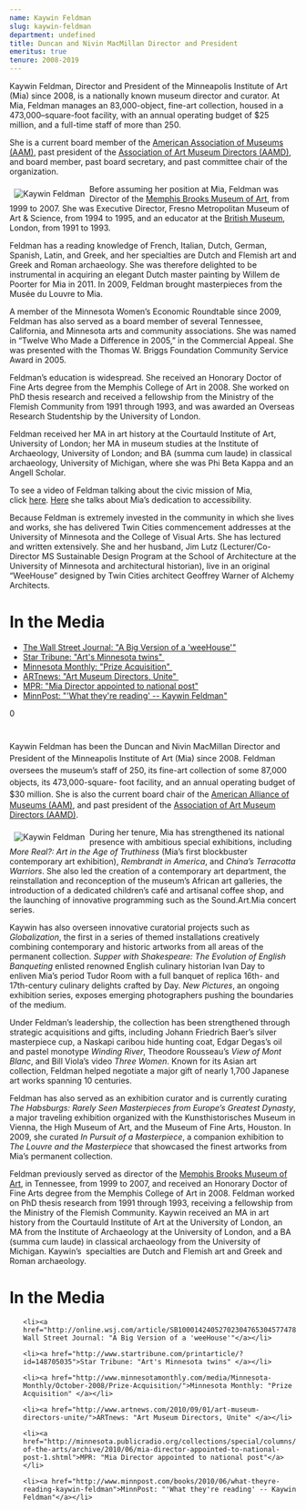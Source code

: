 ```yaml
---
name: Kaywin Feldman
slug: kaywin-feldman
department: undefined
title: Duncan and Nivin MacMillan Director and President
emeritus: true
tenure: 2008-2019
---
```


<p>Kaywin Feldman, Director and President of the Minneapolis Institute of Art (Mia) since 2008, is a nationally known museum director and curator. At Mia, Feldman manages an 83,000-object, fine-art collection, housed in a 473,000–square-foot facility, with an annual operating budget of $25 million, and a full-time staff of more than 250.</p>

<p>She is a current board member of the <a href="http://www.aam-us.org/">American Association of Museums (AAM)</a>, past president of the <a href="http://www.aamd.org/">Association of Art Museum Directors (AAMD)</a>, and board member, past board secretary, and past committee chair of the organization.</p>

<p><img alt="Kaywin Feldman" src="http://www.artsmia.org/UserFiles/Image/about-the-museum/kaywin.jpg" align="left" hspace="8" vspace="8" />Before assuming her position at Mia, Feldman was Director of the <a href="http://brooksmuseum.org/">Memphis Brooks Museum of Art</a>, from 1999 to 2007. She was Executive Director, Fresno Metropolitan Museum of Art &amp; Science, from 1994 to 1995, and an educator at the <a href="http://www.britishmuseum.org/">British Museum</a>, London, from 1991 to 1993.</p>

<p>Feldman has a reading knowledge of French, Italian, Dutch, German, Spanish, Latin, and Greek, and her specialties are Dutch and Flemish art and Greek and Roman archaeology. She was therefore delighted to be instrumental in acquiring an elegant Dutch master painting by Willem de Poorter for Mia in 2011. In 2009, Feldman brought masterpieces from the Musée du Louvre to Mia.</p>

<p>A member of the Minnesota Women’s Economic Roundtable since 2009, Feldman has also served as a board member of several Tennessee, California, and Minnesota arts and community associations. She was named in “Twelve Who Made a Difference in 2005,” in the Commercial Appeal. She was presented with the Thomas W. Briggs Foundation Community Service Award in 2005.</p>

<p>Feldman’s education is widespread. She received an Honorary Doctor of Fine Arts degree from the Memphis College of Art in 2008. She worked on PhD thesis research and received a fellowship from the Ministry of the Flemish Community from 1991 through 1993, and was awarded an Overseas Research Studentship by the University of London.</p>

<p>Feldman received her MA in art history at the Courtauld Institute of Art, University of London; her MA in museum studies at the Institute of Archaeology, University of London; and BA (summa cum laude) in classical archaeology, University of Michigan, where she was Phi Beta Kappa and an Angell Scholar.</p>

<p>To see a video of Feldman talking about the civic mission of Mia, click <a href="http://vimeo.com/5964435">here</a>. <a href="http://vimeo.com/5964444">Here</a> she talks about Mia’s dedication to accessibility.</p>

<p>Because Feldman is extremely invested in the community in which she lives and works, she has delivered Twin Cities commencement addresses at the University of Minnesota and the College of Visual Arts. She has lectured and written extensively. She and her husband, Jim Lutz (Lecturer/Co-Director MS Sustainable Design Program at the School of Architecture at the University of Minnesota and architectural historian), live in an original “WeeHouse” designed by Twin Cities architect Geoffrey Warner of Alchemy Architects.</p>

# In the Media

<ul>

<li><a href="http://online.wsj.com/article/SB10001424052702304765304577478980135199406.html">The Wall Street Journal: "A Big Version of a 'weeHouse'"</a> </li>

<li><a href="http://www.startribune.com/printarticle/?id=148705035">Star Tribune: "Art's Minnesota twins" </a></li>

<li><a href="http://www.minnesotamonthly.com/media/Minnesota-Monthly/October-2008/Prize-Acquisition/">Minnesota Monthly: "Prize Acquisition" </a></li>

<li><a href="http://www.artnews.com/2010/09/01/art-museum-directors-unite/">ARTnews: "Art Museum Directors, Unite" </a></li>

<li><a href="http://minnesota.publicradio.org/collections/special/columns/state-of-the-arts/archive/2010/06/mia-director-appointed-to-national-post-1.shtml">MPR: "Mia Director appointed to national post"</a> </li>

<li><a href="http://www.minnpost.com/books/2010/06/what-theyre-reading-kaywin-feldman">MinnPost: "'What they're reading' -- Kaywin Feldman"</a></li>

</ul>

0

#

<div title="Page 1">



<span style="line-height: 1.5em;">Kaywin Feldman has been the </span><span class="s1">Duncan and Nivin MacMillan Director and President</span><span style="line-height: 1.5em;"> of the Minneapolis Institute of Art (Mia) since 2008. Feldman oversees the museum’s staff of 250, its fine-art collection of some 87,000 objects, its 473,000-square- foot facility, and an annual operating budget of $30 million. She is also the current board chair of the </span><a href="http://www.aam-us.org/">American Alliance of Museums (AAM)</a>, and past president of the <a href="http://www.aamd.org/">Association of Art Museum Directors (AAMD)</a>.



<img src="http://www.artsmia.org/UserFiles/Image/about-the-museum/kaywin.jpg" alt="Kaywin Feldman" align="left" hspace="8" vspace="8" />



During her tenure, Mia has strengthened its national presence with ambitious special exhibitions, including <em>More Real?: Art in the Age of Truthiness</em> (Mia’s first blockbuster contemporary art exhibition), <em>Rembrandt in America</em>, and <em>China’s Terracotta Warriors</em>. She also led the creation of a contemporary art department, the reinstallation and reconception of the museum’s African art galleries, the introduction of a dedicated children’s café and artisanal coffee shop, and the launching of innovative programming such as the Sound.Art.Mia concert series.



Kaywin has also overseen innovative curatorial projects such as <em>Globalization</em>, the first in a series of themed installations creatively combining contemporary and historic artworks from all areas of the permanent collection. <em>Supper with Shakespeare: The Evolution of English Banqueting</em> enlisted renowned English culinary historian Ivan Day to enliven Mia’s period Tudor Room with a full banquet of replica 16th- and 17th-century culinary delights crafted by Day. <em>New Pictures</em>, an ongoing exhibition series, exposes emerging photographers pushing the boundaries of the medium.



Under Feldman’s leadership, the collection has been strengthened through strategic acquisitions and gifts, including Johann Friedrich Baer’s silver masterpiece cup, a Naskapi caribou hide hunting coat, Edgar Degas’s oil and pastel monotype <em>Winding River</em>, Theodore Rousseau’s <em>View of Mont Blanc</em>, and Bill Viola’s video <em>Three Women</em>. Known for its Asian art collection, Feldman helped negotiate a major gift of nearly 1,700 Japanese art works spanning 10 centuries.



Feldman has also served as an exhibition curator and is currently curating <em>The Habsburgs: Rarely Seen Masterpieces from Europe’s Greatest Dynasty</em>, a major traveling exhibition organized with the Kunsthistorisches Museum in Vienna, the High Museum of Art, and the Museum of Fine Arts, Houston. In 2009, she curated <em>In Pursuit of a Masterpiece</em>, a companion exhibition to <em>The Louvre and the Masterpiece</em> that showcased the finest artworks from Mia’s permanent collection.



Feldman previously served as director of the <a href="http://brooksmuseum.org/">Memphis Brooks Museum of Art</a>, in Tennessee, from 1999 to 2007, and received an Honorary Doctor of Fine Arts degree from the Memphis College of Art in 2008. Feldman worked on PhD thesis research from 1991 through 1993, receiving a fellowship from the Ministry of the Flemish Community. Kaywin received an MA in art history from the Courtauld Institute of Art at the University of London, an MA from the Institute of Archaeology at the University of London, and a BA (summa cum laude) in classical archaeology from the University of Michigan. Kaywin’s  specialties are Dutch and Flemish art and Greek and Roman archaeology.



</div>

# In the Media

<ul>

	<li><a href="http://online.wsj.com/article/SB10001424052702304765304577478980135199406.html">The Wall Street Journal: "A Big Version of a 'weeHouse'"</a></li>

	<li><a href="http://www.startribune.com/printarticle/?id=148705035">Star Tribune: "Art's Minnesota twins" </a></li>

	<li><a href="http://www.minnesotamonthly.com/media/Minnesota-Monthly/October-2008/Prize-Acquisition/">Minnesota Monthly: "Prize Acquisition" </a></li>

	<li><a href="http://www.artnews.com/2010/09/01/art-museum-directors-unite/">ARTnews: "Art Museum Directors, Unite" </a></li>

	<li><a href="http://minnesota.publicradio.org/collections/special/columns/state-of-the-arts/archive/2010/06/mia-director-appointed-to-national-post-1.shtml">MPR: "Mia Director appointed to national post"</a></li>

	<li><a href="http://www.minnpost.com/books/2010/06/what-theyre-reading-kaywin-feldman">MinnPost: "'What they're reading' -- Kaywin Feldman"</a></li>

</ul>
